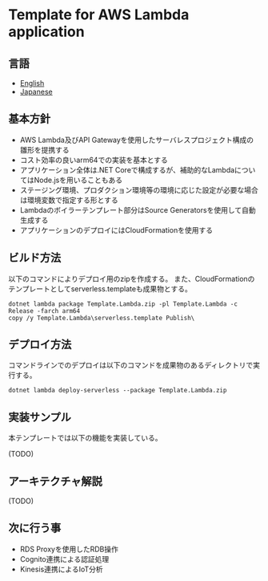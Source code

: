 # Template for AWS Lambda application

## 言語

- [English](./README.md)
- [Japanese](./README.ja.md)

## 基本方針

* AWS Lambda及びAPI Gatewayを使用したサーバレスプロジェクト構成の雛形を提携する
* コスト効率の良いarm64での実装を基本とする
* アプリケーション全体は.NET Coreで構成するが、補助的なLambdaについてはNode.jsを用いることもある
* ステージング環境、プロダクション環境等の環境に応じた設定が必要な場合は環境変数で指定する形とする
* Lambdaのボイラーテンプレート部分はSource Generatorsを使用して自動生成する
* アプリケーションのデプロイにはCloudFormationを使用する

## ビルド方法

以下のコマンドによりデプロイ用のzipを作成する。
また、CloudFormationのテンプレートとしてserverless.templateも成果物とする。

```
dotnet lambda package Template.Lambda.zip -pl Template.Lambda -c Release -farch arm64
copy /y Template.Lambda\serverless.template Publish\
```

## デプロイ方法

コマンドラインでのデプロイは以下のコマンドを成果物のあるディレクトリで実行する。

```
dotnet lambda deploy-serverless --package Template.Lambda.zip
```

## 実装サンプル

本テンプレートでは以下の機能を実装している。



(TODO)

## アーキテクチャ解説



(TODO)

## 次に行う事

* RDS Proxyを使用したRDB操作
* Cognito連携による認証処理
* Kinesis連携によるIoT分析
